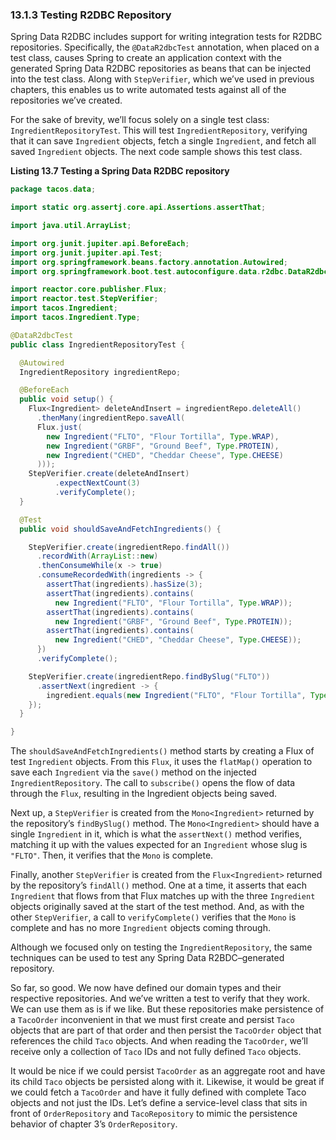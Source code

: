 ### 13.1.3 Testing R2DBC Repository

Spring Data R2DBC includes support for writing integration tests for R2DBC repositories. Specifically, the `@DataR2dbcTest` annotation, when placed on a test class, causes Spring to create an application context with the generated Spring Data R2DBC repositories as beans that can be injected into the test class. Along with `StepVerifier`, which we’ve used in previous chapters, this enables us to write automated tests against all of the repositories we’ve created.

For the sake of brevity, we’ll focus solely on a single test class: `IngredientRepositoryTest`. This will test `IngredientRepository`, verifying that it can save `Ingredient` objects, fetch a single `Ingredient`, and fetch all saved `Ingredient` objects. The next code sample shows this test class.

**Listing 13.7 Testing a Spring Data R2DBC repository**

```java
package tacos.data;

import static org.assertj.core.api.Assertions.assertThat;

import java.util.ArrayList;

import org.junit.jupiter.api.BeforeEach;
import org.junit.jupiter.api.Test;
import org.springframework.beans.factory.annotation.Autowired;
import org.springframework.boot.test.autoconfigure.data.r2dbc.DataR2dbcTest;

import reactor.core.publisher.Flux;
import reactor.test.StepVerifier;
import tacos.Ingredient;
import tacos.Ingredient.Type;

@DataR2dbcTest
public class IngredientRepositoryTest {

  @Autowired
  IngredientRepository ingredientRepo;

  @BeforeEach
  public void setup() {
    Flux<Ingredient> deleteAndInsert = ingredientRepo.deleteAll()
      .thenMany(ingredientRepo.saveAll(
      Flux.just(
        new Ingredient("FLTO", "Flour Tortilla", Type.WRAP),
        new Ingredient("GRBF", "Ground Beef", Type.PROTEIN),
        new Ingredient("CHED", "Cheddar Cheese", Type.CHEESE)
      )));
    StepVerifier.create(deleteAndInsert)
          .expectNextCount(3)
          .verifyComplete();
  }

  @Test
  public void shouldSaveAndFetchIngredients() {

    StepVerifier.create(ingredientRepo.findAll())
      .recordWith(ArrayList::new)
      .thenConsumeWhile(x -> true)
      .consumeRecordedWith(ingredients -> {
        assertThat(ingredients).hasSize(3);
        assertThat(ingredients).contains(
          new Ingredient("FLTO", "Flour Tortilla", Type.WRAP));
        assertThat(ingredients).contains(
          new Ingredient("GRBF", "Ground Beef", Type.PROTEIN));
        assertThat(ingredients).contains(
          new Ingredient("CHED", "Cheddar Cheese", Type.CHEESE));
      })
      .verifyComplete();

    StepVerifier.create(ingredientRepo.findBySlug("FLTO"))
      .assertNext(ingredient -> {
        ingredient.equals(new Ingredient("FLTO", "Flour Tortilla", Type.WRAP));
    });
  }

}
```

The `shouldSaveAndFetchIngredients()` method starts by creating a Flux of test `Ingredient` objects. From this `Flux`, it uses the `flatMap()` operation to save each `Ingredient` via the `save()` method on the injected `IngredientRepository`. The call to `subscribe()` opens the flow of data through the `Flux`, resulting in the Ingredient objects being saved.

Next up, a `StepVerifier` is created from the `Mono<Ingredient>` returned by the repository’s `findBySlug()` method. The `Mono<Ingredient>` should have a single `Ingredient` in it, which is what the `assertNext()` method verifies, matching it up with the values expected for an `Ingredient` whose slug is `"FLTO"`. Then, it verifies that the `Mono` is complete.

Finally, another `StepVerifier` is created from the `Flux<Ingredient>` returned by the repository’s `findAll()` method. One at a time, it asserts that each `Ingredient` that flows from that Flux matches up with the three `Ingredient` objects originally saved at the start of the test method. And, as with the other `StepVerifier`, a call to `verifyComplete()` verifies that the `Mono` is complete and has no more `Ingredient` objects coming through.

Although we focused only on testing the `IngredientRepository`, the same techniques can be used to test any Spring Data R2BDC–generated repository.

So far, so good. We now have defined our domain types and their respective repositories. And we’ve written a test to verify that they work. We can use them as is if we like. But these repositories make persistence of a `TacoOrder` inconvenient in that we must first create and persist `Taco` objects that are part of that order and then persist the `TacoOrder` object that references the child `Taco` objects. And when reading the `TacoOrder`, we’ll receive only a collection of `Taco` IDs and not fully defined `Taco` objects.

It would be nice if we could persist `TacoOrder` as an aggregate root and have its child `Taco` objects be persisted along with it. Likewise, it would be great if we could fetch a `TacoOrder` and have it fully defined with complete Taco objects and not just the IDs. Let’s define a service-level class that sits in front of `OrderRepository` and `TacoRepository` to mimic the persistence behavior of chapter 3’s `OrderRepository`.
